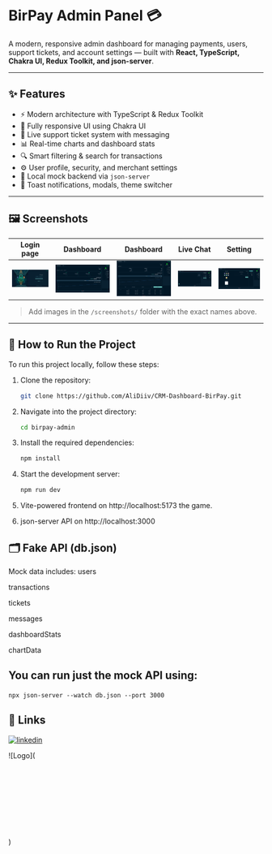 # BirPay Admin Panel 💳

A modern, responsive admin dashboard for managing payments, users, support tickets, and account settings — built with **React, TypeScript, Chakra UI, Redux Toolkit, and json-server**.

---

## ✨ Features

- ⚡ Modern architecture with TypeScript & Redux Toolkit
- 📱 Fully responsive UI using Chakra UI
- 💬 Live support ticket system with messaging
- 📊 Real-time charts and dashboard stats
- 🔍 Smart filtering & search for transactions
- ⚙️ User profile, security, and merchant settings
- 🧪 Local mock backend via `json-server`
- 🔔 Toast notifications, modals, theme switcher

---

## 🖼️ Screenshots

| Login page | Dashboard | Dashboard | Live Chat | Setting |
|----------|------------------|------------|------------|------------|
| ![](1.png) | ![](2.png) | ![](3.png) | ![](4.png) | ![](5.png) |

> Add images in the `/screenshots/` folder with the exact names above.

---


## 🚀 How to Run the Project

To run this project locally, follow these steps:

1. Clone the repository:
    ```bash
    git clone https://github.com/AliDiiv/CRM-Dashboard-BirPay.git
    ```

2. Navigate into the project directory:
    ```bash
    cd birpay-admin
    ```

3. Install the required dependencies:
    ```bash
    npm install
    ```

4. Start the development server:
    ```bash
    npm run dev

    ```

5. Vite-powered frontend on http://localhost:5173 the game.

6. json-server API on http://localhost:3000

## 🗂️ Fake API (db.json)

Mock data includes:
users

transactions

tickets

messages

dashboardStats

chartData

## You can run just the mock API using:   

    npx json-server --watch db.json --port 3000


## 🔗 Links
[![linkedin](https://img.shields.io/badge/linkedin-0A66C2?style=for-the-badge&logo=linkedin&logoColor=white)]([https://www.linkedin.com/](https://www.linkedin.com/in/ali-muhammed-jafari-06a78a1b6/))


![Logo](<?xml version="1.0" encoding="utf-8"?>
<!-- Generator: Adobe Illustrator 27.5.0, SVG Export Plug-In . SVG Version: 6.00 Build 0)  -->
<svg version="1.1" id="Layer_1" xmlns="http://www.w3.org/2000/svg" xmlns:xlink="http://www.w3.org/1999/xlink" x="0px" y="0px"
	 viewBox="0 0 164.3 40" style="enable-background:new 0 0 164.3 40;" xml:space="preserve">
<style type="text/css">
	.st0{fill:#FFFFFF;}
	.st1{fill:#AC6AFF;}
	.st2{fill:#0EB484;}
</style>
<g>
	<path class="st0" d="M27.9-43.3v-20.4h8.5c1.5,0,2.8,0.2,3.8,0.6c1,0.4,1.8,1,2.3,1.8c0.5,0.8,0.8,1.7,0.8,2.7
		c0,0.8-0.2,1.5-0.5,2.1c-0.3,0.6-0.8,1.1-1.3,1.5c-0.6,0.4-1.2,0.7-2,0.8v0.2c0.8,0,1.6,0.3,2.3,0.7c0.7,0.4,1.3,1,1.7,1.7
		c0.4,0.7,0.6,1.6,0.6,2.5c0,1.1-0.3,2.1-0.8,2.9c-0.6,0.9-1.4,1.5-2.4,2c-1.1,0.5-2.3,0.7-3.8,0.7H27.9z M32.8-47.2h3
		c1.1,0,1.9-0.2,2.4-0.6c0.5-0.4,0.8-1,0.8-1.7c0-0.5-0.1-1-0.4-1.4c-0.2-0.4-0.6-0.7-1-0.9c-0.5-0.2-1-0.3-1.6-0.3h-3.1V-47.2z
		 M32.8-55.3h2.7c0.5,0,1-0.1,1.4-0.3c0.4-0.2,0.7-0.4,1-0.8c0.2-0.3,0.4-0.7,0.4-1.2c0-0.7-0.2-1.2-0.7-1.6c-0.5-0.4-1.1-0.6-2-0.6
		h-2.8V-55.3z M45.3-43.3v-15.3h4.7v2.8h0.2c0.3-1,0.7-1.8,1.4-2.2c0.6-0.5,1.4-0.7,2.2-0.7c0.2,0,0.5,0,0.7,0
		c0.2,0,0.5,0.1,0.7,0.1v4.2c-0.2-0.1-0.5-0.1-0.9-0.2c-0.4,0-0.7-0.1-1-0.1c-0.6,0-1.1,0.1-1.6,0.4c-0.5,0.3-0.8,0.6-1.1,1.1
		c-0.3,0.5-0.4,1-0.4,1.6v8.3H45.3z M59.7-43c-1,0-1.8-0.2-2.6-0.5c-0.7-0.3-1.3-0.8-1.8-1.5c-0.4-0.7-0.6-1.5-0.6-2.5
		c0-0.8,0.1-1.6,0.4-2.1c0.3-0.6,0.7-1.1,1.2-1.4c0.5-0.4,1.1-0.6,1.8-0.8c0.7-0.2,1.4-0.3,2.2-0.4c0.9-0.1,1.6-0.2,2.1-0.2
		c0.5-0.1,0.9-0.2,1.2-0.4c0.2-0.2,0.4-0.4,0.4-0.7v0c0-0.5-0.2-0.9-0.5-1.2c-0.4-0.3-0.8-0.4-1.4-0.4c-0.6,0-1.2,0.1-1.6,0.4
		s-0.6,0.7-0.7,1.2l-4.5-0.2c0.1-0.9,0.5-1.8,1-2.5c0.6-0.7,1.3-1.3,2.3-1.7c1-0.4,2.1-0.6,3.5-0.6c1,0,1.9,0.1,2.7,0.3
		c0.8,0.2,1.5,0.6,2.1,1c0.6,0.4,1.1,1,1.4,1.6c0.3,0.6,0.5,1.3,0.5,2.2v10.4h-4.6v-2.1h-0.1c-0.3,0.5-0.6,1-1,1.3
		c-0.4,0.4-0.9,0.6-1.5,0.8C61.1-43.1,60.5-43,59.7-43z M61.2-46.2c0.5,0,1-0.1,1.4-0.3c0.4-0.2,0.8-0.5,1-0.9
		c0.3-0.4,0.4-0.8,0.4-1.3v-1.5c-0.1,0.1-0.3,0.1-0.5,0.2c-0.2,0.1-0.4,0.1-0.6,0.2c-0.2,0.1-0.5,0.1-0.7,0.1
		c-0.2,0-0.5,0.1-0.7,0.1c-0.5,0.1-0.8,0.2-1.2,0.3c-0.3,0.2-0.6,0.4-0.7,0.6c-0.2,0.2-0.2,0.5-0.2,0.9c0,0.5,0.2,0.9,0.5,1.2
		C60.2-46.3,60.7-46.2,61.2-46.2z M70.7-43.3v-15.3h4.9v15.3H70.7z M73.2-60.3c-0.7,0-1.3-0.2-1.8-0.7c-0.5-0.5-0.7-1-0.7-1.7
		c0-0.6,0.2-1.2,0.7-1.6c0.5-0.5,1.1-0.7,1.8-0.7c0.7,0,1.3,0.2,1.8,0.7c0.5,0.5,0.7,1,0.7,1.6c0,0.6-0.2,1.2-0.7,1.7
		C74.4-60.6,73.8-60.3,73.2-60.3z M82.4-52v8.7h-4.9v-15.3h4.6v2.8h0.2c0.3-0.9,0.9-1.7,1.7-2.2c0.8-0.5,1.8-0.8,2.9-0.8
		c1.1,0,2,0.2,2.8,0.7c0.8,0.5,1.4,1.1,1.8,2c0.4,0.9,0.7,1.9,0.7,3v9.7h-4.9v-8.8c0-0.8-0.2-1.5-0.6-2c-0.4-0.5-1-0.7-1.8-0.7
		c-0.5,0-1,0.1-1.4,0.3c-0.4,0.2-0.7,0.5-0.9,0.9C82.5-53.1,82.4-52.6,82.4-52z"/>
	<polygon class="st0" points="97,-43.3 93.1,-58.6 97.9,-58.6 100,-48.8 100.1,-48.8 102.3,-58.6 107.1,-58.6 109.4,-48.8 
		109.5,-48.8 111.5,-58.6 116.4,-58.6 112.4,-43.3 107.2,-43.3 104.8,-52.2 104.6,-52.2 102.2,-43.3 	"/>
	<path class="st0" d="M121.5-43c-1,0-1.8-0.2-2.6-0.5c-0.7-0.3-1.3-0.8-1.8-1.5c-0.4-0.7-0.6-1.5-0.6-2.5c0-0.8,0.1-1.6,0.4-2.1
		c0.3-0.6,0.7-1.1,1.2-1.4c0.5-0.4,1.1-0.6,1.8-0.8c0.7-0.2,1.4-0.3,2.2-0.4c0.9-0.1,1.6-0.2,2.1-0.2c0.5-0.1,0.9-0.2,1.2-0.4
		c0.2-0.2,0.4-0.4,0.4-0.7v0c0-0.5-0.2-0.9-0.5-1.2c-0.4-0.3-0.8-0.4-1.4-0.4c-0.6,0-1.2,0.1-1.6,0.4c-0.4,0.3-0.6,0.7-0.7,1.2
		l-4.5-0.2c0.1-0.9,0.5-1.8,1-2.5c0.6-0.7,1.3-1.3,2.3-1.7c1-0.4,2.1-0.6,3.5-0.6c1,0,1.9,0.1,2.7,0.3c0.8,0.2,1.5,0.6,2.1,1
		c0.6,0.4,1.1,1,1.4,1.6c0.3,0.6,0.5,1.3,0.5,2.2v10.4h-4.6v-2.1h-0.1c-0.3,0.5-0.6,1-1,1.3c-0.4,0.4-0.9,0.6-1.5,0.8
		C122.9-43.1,122.2-43,121.5-43z M123-46.2c0.5,0,1-0.1,1.4-0.3c0.4-0.2,0.8-0.5,1-0.9c0.3-0.4,0.4-0.8,0.4-1.3v-1.5
		c-0.1,0.1-0.3,0.1-0.5,0.2c-0.2,0.1-0.4,0.1-0.6,0.2c-0.2,0.1-0.5,0.1-0.7,0.1c-0.2,0-0.5,0.1-0.7,0.1c-0.5,0.1-0.8,0.2-1.2,0.3
		c-0.3,0.2-0.6,0.4-0.7,0.6c-0.2,0.2-0.2,0.5-0.2,0.9c0,0.5,0.2,0.9,0.5,1.2C122-46.3,122.5-46.2,123-46.2z"/>
	<polygon class="st0" points="146.8,-58.6 141.5,-43.3 136,-43.3 130.7,-58.6 135.8,-58.6 138.7,-48 138.8,-48 141.6,-58.6 	"/>
	<path class="st0" d="M154.2-43c-1.6,0-3-0.3-4.1-0.9c-1.2-0.6-2-1.5-2.7-2.7c-0.6-1.2-0.9-2.6-0.9-4.2c0-1.6,0.3-3,0.9-4.1
		c0.6-1.2,1.5-2.1,2.6-2.8c1.1-0.7,2.5-1,4-1c1.1,0,2.1,0.2,3,0.5c0.9,0.3,1.7,0.8,2.3,1.5c0.7,0.7,1.2,1.5,1.5,2.5
		c0.4,1,0.5,2.1,0.5,3.3v1.2h-13.3v-2.8h8.8c0-0.5-0.1-1-0.4-1.4c-0.2-0.4-0.6-0.7-1-0.9c-0.4-0.2-0.9-0.3-1.4-0.3
		c-0.5,0-1,0.1-1.5,0.4c-0.4,0.2-0.8,0.6-1,1c-0.3,0.4-0.4,0.9-0.4,1.4v2.9c0,0.6,0.1,1.2,0.4,1.6c0.2,0.5,0.6,0.8,1,1.1
		c0.5,0.3,1,0.4,1.6,0.4c0.4,0,0.8-0.1,1.2-0.2c0.4-0.1,0.7-0.3,0.9-0.5c0.3-0.2,0.4-0.5,0.6-0.9l4.5,0.1c-0.2,1-0.6,1.9-1.2,2.6
		c-0.6,0.7-1.4,1.3-2.5,1.7C156.7-43.2,155.5-43,154.2-43z"/>
	<polygon class="st1" points="7.1,-62.5 7.1,-67.7 -2.5,-74 -2.5,-70 3.8,-65.8 3.8,-62.6 0.9,-60.6 -1.2,-62.1 -1.2,-64.5 
		-4.4,-66.8 -4.4,-62.3 -9.6,-59.1 -9.6,-50.6 -13.3,-48.6 -15.2,-50.1 -15.2,-52.5 -13,-54 -13,-54 -13,-57.8 -17,-55.1 -20,-57.1 
		-22.9,-55.3 -18.5,-52.3 -18.5,-50.4 -21.6,-48.3 -24.9,-50.5 -24.9,-57.8 -20.1,-61 -20.1,-64.1 -13.9,-60.2 -8.8,-63.6 
		-11.9,-65.4 -14,-64 -18.5,-67 -13.4,-69.9 -9,-67.4 -9,-71.2 -13.4,-73.8 -23.3,-68 -23.3,-62.8 -28.1,-59.5 -28.1,-48.7 
		-23.3,-45.5 -23.3,-40.3 -13.7,-34 -13.7,-38 -20.1,-42.2 -20.1,-45.4 -17.1,-47.4 -15.1,-45.9 -15.1,-43.4 -11.8,-41.2 
		-11.8,-45.7 -6.6,-48.9 -6.5,-57.3 -3,-59.4 -1.1,-57.9 -1.1,-55.5 -3.3,-53.9 -3.3,-53.9 -3.3,-50.1 0.7,-52.8 3.8,-50.8 
		6.6,-52.7 2.2,-55.7 2.2,-57.5 5.4,-59.7 8.6,-57.5 8.6,-50.2 3.8,-47 3.8,-43.9 -2.3,-47.8 -7.5,-44.4 -4.3,-42.6 -2.3,-43.9 
		2.2,-41 -2.9,-38 -7.2,-40.6 -7.2,-36.8 -2.9,-34.2 7.1,-40 7.1,-45.2 11.9,-48.4 11.9,-59.2 	"/>
</g>
<g>
	<rect x="101.2" y="23.3" class="st2" width="6.4" height="6.1"/>
	<path class="st2" d="M101.2,5.1v7.1h-5h-4.8V5H71.2c-3.3,0-5.8,2.8-5.8,6.1v0.5l0,6.6h6.3v-6.1h13.2v6.2l4.8,0h0l17.8,0V5.1H101.2z
		"/>
	<polygon class="st2" points="54.5,29.4 58.2,29.4 58.2,35 64,35 64,29.4 67.8,29.4 67.8,23.3 54.5,23.3 	"/>
	<path class="st2" d="M34,18.3h26.3l0-13.2h-6.4l0,7.1h-20c-3.5,0-6.3,2.8-6.3,6.3l0,11h21.1v-6.1H34V18.3z"/>
	<rect x="73.4" y="23.3" class="st2" width="13.3" height="6.1"/>
</g>
<g>
	<path class="st2" d="M150.2,23.2l13.1,0v-8.4v0c0-7.5-6.1-13.6-13.6-13.6l-21.5,0v12.7l22,0L150.2,23.2z"/>
	<path class="st2" d="M154.2,38.8V26.1l-22,0l-0.1-9.3H119l0,8.4v0c0,7.5,6.1,13.6,13.6,13.6L154.2,38.8z"/>
</g>
</svg>)

